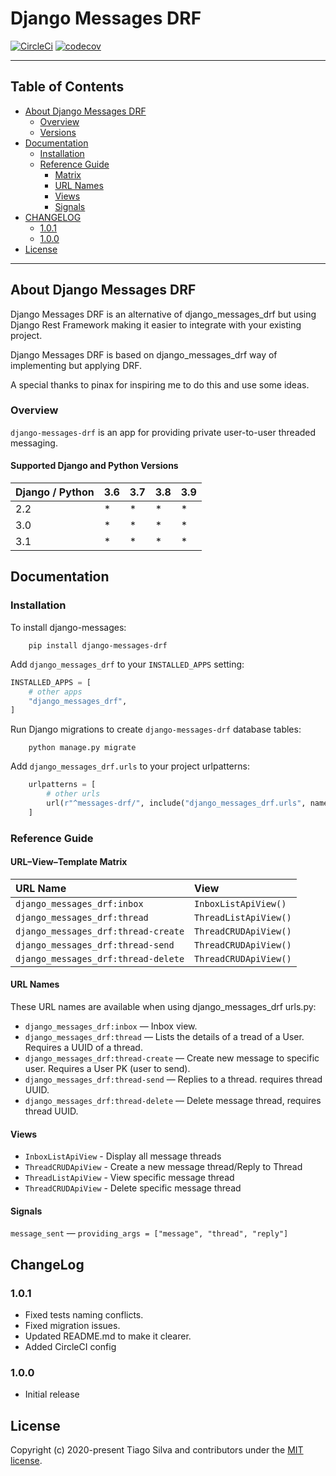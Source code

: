 # Django Messages DRF

[![CircleCi](https://img.shields.io/circleci/project/github/tarsil/django-messages-drf.svg)](https://circleci.com/gh/tarsil/django-messages-drf)
[![codecov](https://codecov.io/gh/tarsil/django-messages-drf/branch/master/graph/badge.svg?token=VfTlWQlGeF)](https://codecov.io/gh/tarsil/django-messages-drf)

---

## Table of Contents

- [About Django Messages DRF](#about-django-messages-drf)
  - [Overview](#overview)
  - [Versions](#supported-django-and-python-versions)
- [Documentation](#documentation)
  - [Installation](#installation)
  - [Reference Guide](#reference-guide)
    - [Matrix](#url–view–template-matrix)
    - [URL Names](#url-names)
    - [Views](#views)
    - [Signals](#signals)
- [CHANGELOG](#changelog)
  - [1.0.1](#1-0-1)
  - [1.0.0](#1-0-0)
- [License](#license)

---

## About Django Messages DRF

Django Messages DRF is an alternative of django_messages_drf but using
Django Rest Framework making it easier to integrate with your existing project.

Django Messages DRF is based on django_messages_drf way of implementing
but applying DRF.

A special thanks to pinax for inspiring me to do this and use some ideas.

### Overview

`django-messages-drf` is an app for providing private user-to-user threaded
messaging.

#### Supported Django and Python Versions

Django / Python | 3.6 | 3.7 | 3.8 | 3.9
--------------- | --- | --- | --- | ---
2.2  | * | * | * | *
3.0  | * | * | * | *
3.1  | * | * | * | *

## Documentation

### Installation

To install django-messages:

```shell
    pip install django-messages-drf
```

Add `django_messages_drf` to your `INSTALLED_APPS` setting:

```python
INSTALLED_APPS = [
    # other apps
    "django_messages_drf",
]
```

Run Django migrations to create `django-messages-drf` database tables:

```shell
    python manage.py migrate
```

Add `django_messages_drf.urls` to your project urlpatterns:

```python
    urlpatterns = [
        # other urls
        url(r"^messages-drf/", include("django_messages_drf.urls", namespace="django_messages_drf")),
    ]
```

### Reference Guide

#### URL–View–Template Matrix

| URL Name  | View   |
| :-------- | :----- |
| `django_messages_drf:inbox`               | `InboxListApiView()` |
| `django_messages_drf:thread`      | `ThreadListApiView()` |
| `django_messages_drf:thread-create` | `ThreadCRUDApiView()` |
| `django_messages_drf:thread-send`       | `ThreadCRUDApiView()` |
| `django_messages_drf:thread-delete`       | `ThreadCRUDApiView()` |

#### URL Names

These URL names are available when using django_messages_drf urls.py:

- `django_messages_drf:inbox` — Inbox view.
- `django_messages_drf:thread` — Lists the details of a tread of a User.
Requires a UUID of a thread.
- `django_messages_drf:thread-create` — Create new message to specific user.
Requires a User PK (user to send).
- `django_messages_drf:thread-send` — Replies to a thread. requires thread UUID.
- `django_messages_drf:thread-delete` — Delete message thread, requires thread
UUID.

#### Views

- `InboxListApiView` - Display all message threads
- `ThreadCRUDApiView` - Create a new message thread/Reply to Thread
- `ThreadListApiView` - View specific message thread
- `ThreadCRUDApiView` - Delete specific message thread

#### Signals

`message_sent` — `providing_args = ["message", "thread", "reply"]`

## ChangeLog

### 1.0.1

- Fixed tests naming conflicts.
- Fixed migration issues.
- Updated README.md to make it clearer.
- Added CircleCI config

### 1.0.0

- Initial release

## License

Copyright (c) 2020-present Tiago Silva and contributors under the [MIT license](https://opensource.org/licenses/MIT).
